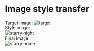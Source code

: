 # Image style transfer
Target image:
![target](https://github.com/RohanArava/style-transfer/assets/107206484/be3232e8-e975-4263-951e-20d67e8c1e3d)  
Style image:  
![starry-night](https://github.com/RohanArava/style-transfer/assets/107206484/679b1f9a-12af-4e14-9d2b-341bea6a7aa3)  
Final Image:  
![starry-home](https://github.com/RohanArava/style-transfer/assets/107206484/7c8a86d8-2362-4d16-bd3f-b97506116348)  
